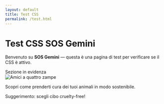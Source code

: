 ```yaml
---
layout: default
title: Test CSS
permalink: /test.html
---
```


# Test CSS SOS Gemini

Benvenuto su **SOS Gemini** — questa è una pagina di test per verificare se il CSS è attivo.

<div class="section-title-gradient">Sezione in evidenza</div>

<div class="content-with-image">
  <div class="image-wrapper">
    <img src="/assets/img/paw-heart.png" alt="Amici a quattro zampe">
  </div>
  <div class="text-content">
    <p>Scopri come prenderti cura dei tuoi animali in modo sostenibile.</p>
    <div class="useful-tip">Suggerimento: scegli cibo cruelty-free!</div>
  </div>
</div>
